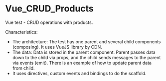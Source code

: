 # Vue_CRUD_Products
Vue test - CRUD operations with products.

Characteristics:
- The architecture: The test has one parent and several child components (composing). It uses VueJS library by CDN.
- The data: Data is stored in the parent component. Parent passes data down to the child via props, and the child sends messages to the parent via events (emit). There is an example of how to update parent data from child.
- It uses directives, custom events and bindings to do the scaffold.
